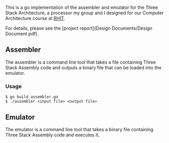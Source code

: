 This is a go implementation of the assembler and emulator for the Three Stack Architecture, a processor my group and I designed for our Computer Architecture course at [RHIT](https://www.rose-hulman.edu/).

For details, please see the [project report](Design Documents/Design Document.pdf).

## Assembler
The assembler is a command line tool that takes a file containing Three Stack Assembly code and outputs a binary file that can be loaded into the emulator.

### Usage
```
$ go build assembler.go
$ ./assembler <input file> <output file>
```

## Emulator
The emulator is a command line tool that takes a binary file containing Three Stack Assembly code and executes it.
